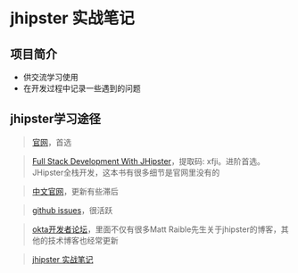 # jhipster 实战笔记

## 项目简介

- 供交流学习使用
- 在开发过程中记录一些遇到的问题

## jhipster学习途径

>[官网](https://www.jhipster.tech)，首选

>[Full Stack Development With JHipster](https://pan.baidu.com/s/1FdFAB0uJT1WbL8gCY7JL4w)，提取码: xfji。进阶首选。JHipster全栈开发，这本书有很多细节是官网里没有的

>[中文官网](https://www.jhipster.tech/cn/)，更新有些滞后

>[github issues](https://github.com/jhipster/generator-jhipster/issues)，很活跃

>[okta开发者论坛](https://developer.okta.com/search/#stq=jhipster)，里面不仅有很多Matt Raible先生关于jhipster的博客，其他的技术博客也经常更新

>[jhipster 实战笔记](/)
